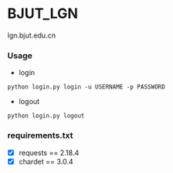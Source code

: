 # BJUT_LGN
lgn.bjut.edu.cn

### Usage

* login

```
python login.py login -u USERNAME -p PASSWORD
```

* logout

```
python login.py logout
```

### requirements.txt
* [x] requests == 2.18.4
* [x] chardet  == 3.0.4
